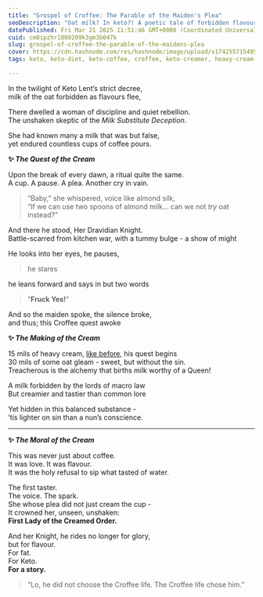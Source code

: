 ```yaml
---
title: "Grospel of Croffee: The Parable of the Maiden's Plea"
seoDescription: "Oat milk? In keto?! A poetic tale of forbidden flavour, almond betrayal, and the sacred union of cream. The Grospel deepens."
datePublished: Fri Mar 21 2025 11:51:46 GMT+0000 (Coordinated Universal Time)
cuid: cm8ipzhr1000209k3gm3b047k
slug: grospel-of-croffee-the-parable-of-the-maidens-plea
cover: https://cdn.hashnode.com/res/hashnode/image/upload/v1742557154952/891c29ea-7eae-4c04-9a18-0b391638094a.webp
tags: keto, keto-diet, keto-coffee, croffee, keto-creamer, heavy-cream-coffee, almond-milk-keto, plant-based-myths, geekist-food, fables-for-food

---
```


In the twilight of Keto Lent’s strict decree,  
milk of the oat forbidden as flavours flee,

There dwelled a woman of discipline and quiet rebellion.  
The unshaken skeptic of the *Milk Substitute Deception*.

She had known many a milk that was but false,  
yet endured countless cups of coffee pours.

**✨ *The Quest of the Cream***

Upon the break of every dawn, a ritual quite the same.  
A cup. A pause. A plea. Another cry in vain.

> “Baby,” she whispered, voice like almond silk,  
> “If we can use two spoons of almond milk… can we not *try* oat instead?”

And there he stood, Her Dravidian Knight.  
Battle-scarred from kitchen war, with a tummy bulge - a show of might

He looks into her eyes, he pauses,

> he stares

he leans forward and says in but two words

> “**Fruck Yes!**”

And so the maiden spoke, the silence broke,  
and thus; this Croffee quest awoke

**✨ *The Making of the Cream***

15 mils of heavy cream, [like before](https://geekist.co/croffee-anyone-or-kroffee-if-youre-so-inclined), his quest begins  
30 mils of some oat gleam - sweet, but without the sin.  
Treacherous is the alchemy that births milk worthy of a Queen!

A milk forbidden by the lords of macro law  
But creamier and tastier than common lore

Yet hidden in this balanced substance -  
’tis lighter on sin than a nun’s conscience.

---

**✨ *The Moral of the Cream***

This was never just about coffee.  
It was love. It was flavour.  
It was the holy refusal to sip what tasted of water.

The first taster.  
The voice. The spark.  
She whose plea did not just cream the cup -  
It crowned her, unseen, unshaken:  
**First Lady of the Creamed Order.**

And her Knight, he rides no longer for glory,  
but for flavour.  
For fat.  
For Keto.  
**For a story.**

> “Lo, he did not choose the Croffee life. The Croffee life chose him.”